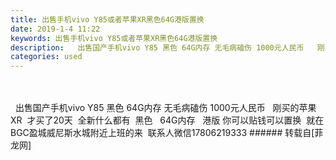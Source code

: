 ```yaml
---
title: 出售手机vivo Y85或者苹果XR黑色64G港版置换
date: 2019-1-4 11:22
keywords: 出售手机vivo Y85或者苹果XR黑色64G港版置换
description:   出售国产手机vivo Y85 黑色 64G内存 无毛病磕伤 1000元人民币   刚买的苹果XR  才买了20天  全新什么都有  黑色   64G内存   港版 你可以贴钱可以置换  就在BGC盈城威尼斯水城附近上班的来  联系人微信17806219333
categories: used
---
```

<td class="t_f" id="postmessage_2613073">

<br/>
<br/>
  出售国产手机vivo Y85 黑色 64G内存 无毛病磕伤 1000元人民币   刚买的苹果XR  才买了20天  全新什么都有  黑色   64G内存   港版 你可以贴钱可以置换  就在BGC盈城威尼斯水城附近上班的来  联系人微信17806219333</td>
###### 转载自[菲龙网]